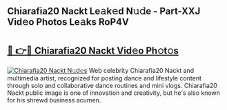 ## Chiarafia20 Nackt Le𝚊k𝚎d N𝚞𝚍e - Part-XXJ Vid𝚎o Photos Le𝚊ks RoP4V

# <h2><a href="http://fb9k104.evod.top/?m=Chiarafia20+Nackt">🔗 👉🔴 Chiarafia20 Nackt Vid𝚎o Ph𝚘t𝚘s</a></h2>

[![Chiarafia20 Nackt N𝚞d𝚎s](https://i.imgur.com/8V9OHl7.gif)](http://fb9k104.evod.top/?m=Chiarafia20+Nackt)
Web celebrity Chiarafia20 Nackt and multimedia artist, recognized for posting dance and lifestyle content through solo and collaborative dance routines and mini vlogs. Chiarafia20 Nackt public image is one of innovation and creativity, but he's also known for his shrewd business acumen. 
